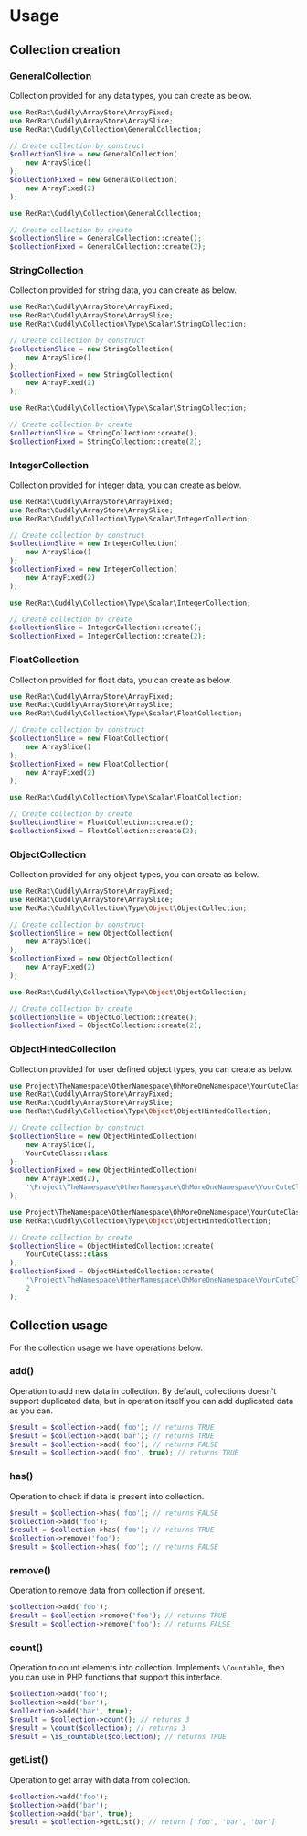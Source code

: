 # Usage

## Collection creation

### GeneralCollection

Collection provided for any data types, you can create as below.

```php
use RedRat\Cuddly\ArrayStore\ArrayFixed;
use RedRat\Cuddly\ArrayStore\ArraySlice;
use RedRat\Cuddly\Collection\GeneralCollection;

// Create collection by construct
$collectionSlice = new GeneralCollection(
    new ArraySlice()
);
$collectionFixed = new GeneralCollection(
    new ArrayFixed(2)
);
```

```php
use RedRat\Cuddly\Collection\GeneralCollection;

// Create collection by create
$collectionSlice = GeneralCollection::create();
$collectionFixed = GeneralCollection::create(2);
```

### StringCollection

Collection provided for string data, you can create as below.

```php
use RedRat\Cuddly\ArrayStore\ArrayFixed;
use RedRat\Cuddly\ArrayStore\ArraySlice;
use RedRat\Cuddly\Collection\Type\Scalar\StringCollection;

// Create collection by construct
$collectionSlice = new StringCollection(
    new ArraySlice()
);
$collectionFixed = new StringCollection(
    new ArrayFixed(2)
);
```

```php
use RedRat\Cuddly\Collection\Type\Scalar\StringCollection;

// Create collection by create
$collectionSlice = StringCollection::create();
$collectionFixed = StringCollection::create(2);
```

### IntegerCollection

Collection provided for integer data, you can create as below.

```php
use RedRat\Cuddly\ArrayStore\ArrayFixed;
use RedRat\Cuddly\ArrayStore\ArraySlice;
use RedRat\Cuddly\Collection\Type\Scalar\IntegerCollection;

// Create collection by construct
$collectionSlice = new IntegerCollection(
    new ArraySlice()
);
$collectionFixed = new IntegerCollection(
    new ArrayFixed(2)
);
```

```php
use RedRat\Cuddly\Collection\Type\Scalar\IntegerCollection;

// Create collection by create
$collectionSlice = IntegerCollection::create();
$collectionFixed = IntegerCollection::create(2);
```

### FloatCollection

Collection provided for float data, you can create as below.

```php
use RedRat\Cuddly\ArrayStore\ArrayFixed;
use RedRat\Cuddly\ArrayStore\ArraySlice;
use RedRat\Cuddly\Collection\Type\Scalar\FloatCollection;

// Create collection by construct
$collectionSlice = new FloatCollection(
    new ArraySlice()
);
$collectionFixed = new FloatCollection(
    new ArrayFixed(2)
);
```

```php
use RedRat\Cuddly\Collection\Type\Scalar\FloatCollection;

// Create collection by create
$collectionSlice = FloatCollection::create();
$collectionFixed = FloatCollection::create(2);
```

### ObjectCollection

Collection provided for any object types, you can create as below.

```php
use RedRat\Cuddly\ArrayStore\ArrayFixed;
use RedRat\Cuddly\ArrayStore\ArraySlice;
use RedRat\Cuddly\Collection\Type\Object\ObjectCollection;

// Create collection by construct
$collectionSlice = new ObjectCollection(
    new ArraySlice()
);
$collectionFixed = new ObjectCollection(
    new ArrayFixed(2)
);
```

```php
use RedRat\Cuddly\Collection\Type\Object\ObjectCollection;

// Create collection by create
$collectionSlice = ObjectCollection::create();
$collectionFixed = ObjectCollection::create(2);
```

### ObjectHintedCollection

Collection provided for user defined object types, you can create as below.

```php
use Project\TheNamespace\OtherNamespace\OhMoreOneNamespace\YourCuteClass;
use RedRat\Cuddly\ArrayStore\ArrayFixed;
use RedRat\Cuddly\ArrayStore\ArraySlice;
use RedRat\Cuddly\Collection\Type\Object\ObjectHintedCollection;

// Create collection by construct
$collectionSlice = new ObjectHintedCollection(
    new ArraySlice(),
    YourCuteClass::class
);
$collectionFixed = new ObjectHintedCollection(
    new ArrayFixed(2),
    '\Project\TheNamespace\OtherNamespace\OhMoreOneNamespace\YourCuteClass'
);
```

```php
use Project\TheNamespace\OtherNamespace\OhMoreOneNamespace\YourCuteClass;
use RedRat\Cuddly\Collection\Type\Object\ObjectHintedCollection;

// Create collection by create
$collectionSlice = ObjectHintedCollection::create(
    YourCuteClass::class
);
$collectionFixed = ObjectHintedCollection::create(
    '\Project\TheNamespace\OtherNamespace\OhMoreOneNamespace\YourCuteClass',
    2
);
```

## Collection usage

For the collection usage we have operations below.

### add()

Operation to add new data in collection. By default, collections doesn't support duplicated data,
but in operation itself you can add duplicated data as you can.

```php
$result = $collection->add('foo'); // returns TRUE
$result = $collection->add('bar'); // returns TRUE
$result = $collection->add('foo'); // returns FALSE
$result = $collection->add('foo', true); // returns TRUE
```

### has()

Operation to check if data is present into collection.

```php
$result = $collection->has('foo'); // returns FALSE
$collection->add('foo');
$result = $collection->has('foo'); // returns TRUE
$collection->remove('foo');
$result = $collection->has('foo'); // returns FALSE
```

### remove()

Operation to remove data from collection if present.

```php
$collection->add('foo');
$result = $collection->remove('foo'); // returns TRUE
$result = $collection->remove('foo'); // returns FALSE
```

### count()

Operation to count elements into collection. Implements `\Countable`,
then you can use in PHP functions that support this interface.

```php
$collection->add('foo');
$collection->add('bar');
$collection->add('bar', true);
$result = $collection->count(); // returns 3
$result = \count($collection); // returns 3
$result = \is_countable($collection); // returns TRUE
```

### getList()

Operation to get array with data from collection.

```php
$collection->add('foo');
$collection->add('bar');
$collection->add('bar', true);
$result = $collection->getList(); // return ['foo', 'bar', 'bar']
```
